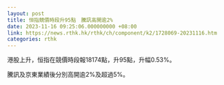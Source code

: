 ```yaml
---
layout: post
title: 恒指競價時段升95點　騰訊高開逾2%
date: 2023-11-16 09:25:06.000000000 +08:00
link: https://news.rthk.hk/rthk/ch/component/k2/1728069-20231116.htm
categories: rthk
---
```


港股上升，恒指在競價時段報18174點，升95點，升幅0.53%。

騰訊及京東業績後分別高開逾2%及超過5%。

